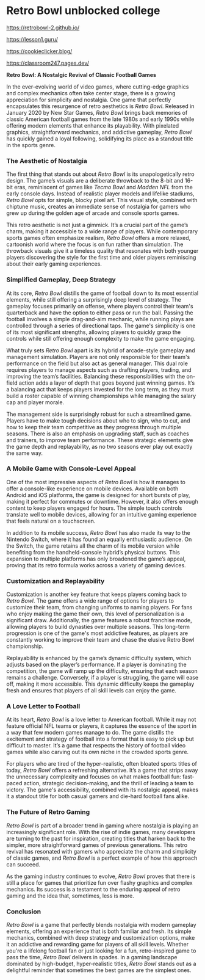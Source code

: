 # Retro Bowl unblocked college

https://retrobowl-2.github.io/

https://lesson1.guru/

https://cookieclicker.blog/

https://classroom247.pages.dev/

**Retro Bowl: A Nostalgic Revival of Classic Football Games**

In the ever-evolving world of video games, where cutting-edge graphics and complex mechanics often take center stage, there is a growing appreciation for simplicity and nostalgia. One game that perfectly encapsulates this resurgence of retro aesthetics is *Retro Bowl*. Released in January 2020 by New Star Games, *Retro Bowl* brings back memories of classic American football games from the late 1980s and early 1990s while offering modern elements that enhance its playability. With pixelated graphics, straightforward mechanics, and addictive gameplay, *Retro Bowl* has quickly gained a loyal following, solidifying its place as a standout title in the sports genre.

### The Aesthetic of Nostalgia

The first thing that stands out about *Retro Bowl* is its unapologetically retro design. The game’s visuals are a deliberate throwback to the 8-bit and 16-bit eras, reminiscent of games like *Tecmo Bowl* and *Madden NFL* from the early console days. Instead of realistic player models and lifelike stadiums, *Retro Bowl* opts for simple, blocky pixel art. This visual style, combined with chiptune music, creates an immediate sense of nostalgia for gamers who grew up during the golden age of arcade and console sports games.

This retro aesthetic is not just a gimmick. It’s a crucial part of the game’s charm, making it accessible to a wide range of players. While contemporary sports games often emphasize realism, *Retro Bowl* offers a more relaxed, cartoonish world where the focus is on fun rather than simulation. The throwback visuals give it a timeless quality that resonates with both younger players discovering the style for the first time and older players reminiscing about their early gaming experiences.

### Simplified Gameplay, Deep Strategy

At its core, *Retro Bowl* distills the game of football down to its most essential elements, while still offering a surprisingly deep level of strategy. The gameplay focuses primarily on offense, where players control their team's quarterback and have the option to either pass or run the ball. Passing the football involves a simple drag-and-aim mechanic, while running plays are controlled through a series of directional taps. The game's simplicity is one of its most significant strengths, allowing players to quickly grasp the controls while still offering enough complexity to make the game engaging.

What truly sets *Retro Bowl* apart is its hybrid of arcade-style gameplay and management simulation. Players are not only responsible for their team's performance on the field but also act as general manager. This dual role requires players to manage aspects such as drafting players, trading, and improving the team’s facilities. Balancing these responsibilities with the on-field action adds a layer of depth that goes beyond just winning games. It’s a balancing act that keeps players invested for the long term, as they must build a roster capable of winning championships while managing the salary cap and player morale.

The management side is surprisingly robust for such a streamlined game. Players have to make tough decisions about who to sign, who to cut, and how to keep their team competitive as they progress through multiple seasons. There is also an emphasis on upgrading staff, such as coaches and trainers, to improve team performance. These strategic elements give the game depth and replayability, as no two seasons ever play out exactly the same way.

### A Mobile Game with Console-Level Appeal

One of the most impressive aspects of *Retro Bowl* is how it manages to offer a console-like experience on mobile devices. Available on both Android and iOS platforms, the game is designed for short bursts of play, making it perfect for commutes or downtime. However, it also offers enough content to keep players engaged for hours. The simple touch controls translate well to mobile devices, allowing for an intuitive gaming experience that feels natural on a touchscreen.

In addition to its mobile success, *Retro Bowl* has also made its way to the Nintendo Switch, where it has found an equally enthusiastic audience. On the Switch, the game retains all the charm of its mobile version while benefiting from the handheld-console hybrid’s physical buttons. This expansion to multiple platforms has only broadened the game’s appeal, proving that its retro formula works across a variety of gaming devices.

### Customization and Replayability

Customization is another key feature that keeps players coming back to *Retro Bowl*. The game offers a wide range of options for players to customize their team, from changing uniforms to naming players. For fans who enjoy making the game their own, this level of personalization is a significant draw. Additionally, the game features a robust franchise mode, allowing players to build dynasties over multiple seasons. This long-term progression is one of the game's most addictive features, as players are constantly working to improve their team and chase the elusive Retro Bowl championship.

Replayability is enhanced by the game’s dynamic difficulty system, which adjusts based on the player’s performance. If a player is dominating the competition, the game will ramp up the difficulty, ensuring that each season remains a challenge. Conversely, if a player is struggling, the game will ease off, making it more accessible. This dynamic difficulty keeps the gameplay fresh and ensures that players of all skill levels can enjoy the game.

### A Love Letter to Football

At its heart, *Retro Bowl* is a love letter to American football. While it may not feature official NFL teams or players, it captures the essence of the sport in a way that few modern games manage to do. The game distills the excitement and strategy of football into a format that is easy to pick up but difficult to master. It’s a game that respects the history of football video games while also carving out its own niche in the crowded sports genre.

For players who are tired of the hyper-realistic, often bloated sports titles of today, *Retro Bowl* offers a refreshing alternative. It’s a game that strips away the unnecessary complexity and focuses on what makes football fun: fast-paced action, strategic decision-making, and the thrill of leading a team to victory. The game's accessibility, combined with its nostalgic appeal, makes it a standout title for both casual gamers and die-hard football fans alike.

### The Future of Retro Gaming

*Retro Bowl* is part of a broader trend in gaming where nostalgia is playing an increasingly significant role. With the rise of indie games, many developers are turning to the past for inspiration, creating titles that harken back to the simpler, more straightforward games of previous generations. This retro revival has resonated with gamers who appreciate the charm and simplicity of classic games, and *Retro Bowl* is a perfect example of how this approach can succeed.

As the gaming industry continues to evolve, *Retro Bowl* proves that there is still a place for games that prioritize fun over flashy graphics and complex mechanics. Its success is a testament to the enduring appeal of retro gaming and the idea that, sometimes, less is more.

### Conclusion

*Retro Bowl* is a game that perfectly blends nostalgia with modern gameplay elements, offering an experience that is both familiar and fresh. Its simple mechanics, combined with deep strategy and customization options, make it an addictive and rewarding game for players of all skill levels. Whether you're a lifelong football fan or just looking for a fun, retro-inspired game to pass the time, *Retro Bowl* delivers in spades. In a gaming landscape dominated by high-budget, hyper-realistic titles, *Retro Bowl* stands out as a delightful reminder that sometimes the best games are the simplest ones.
